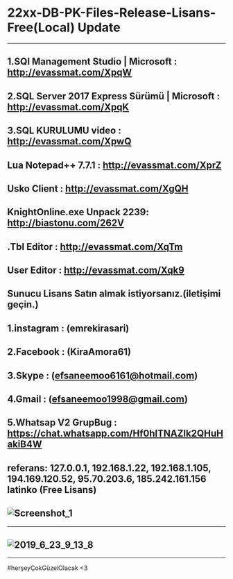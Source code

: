 # 22xx-DB-PK-Files-Release-Lisans-Free(Local) Update
-----------------------------------------------------------------------------------------------------------------------------------------
1.SQl Management Studio | Microsoft : 
http://evassmat.com/XpqW
-----------------------------------------------------------------------------------------------------------------------------------------
2.SQL Server 2017 Express Sürümü | Microsoft : 
http://evassmat.com/XpqK
-----------------------------------------------------------------------------------------------------------------------------------------
3.SQL KURULUMU video : 
http://evassmat.com/XpwQ
-----------------------------------------------------------------------------------------------------------------------------------------
Lua Notepad++ 7.7.1 : 
http://evassmat.com/XprZ
-----------------------------------------------------------------------------------------------------------------------------------------
Usko Client : 
http://evassmat.com/XgQH
-----------------------------------------------------------------------------------------------------------------------------------------
KnightOnline.exe Unpack 2239: 
http://biastonu.com/262V
-----------------------------------------------------------------------------------------------------------------------------------------
.Tbl Editor : 
http://evassmat.com/XqTm
-----------------------------------------------------------------------------------------------------------------------------------------
User Editor : 
http://evassmat.com/Xqk9
-----------------------------------------------------------------------------------------------------------------------------------------
Sunucu Lisans Satın almak istiyorsanız.(iletişimi geçin.) 
-----------------------------------------------------------------------------------------------------------------------------------------
1.instagram : (emrekirasari)
-----------------------------------------------------------------------------------------------------------------------------------------
2.Facebook : (KiraAmora61)
-----------------------------------------------------------------------------------------------------------------------------------------
3.Skype : (efsaneemoo6161@hotmail.com)
-----------------------------------------------------------------------------------------------------------------------------------------
4.Gmail : (efsaneemoo1998@gmail.com)
-----------------------------------------------------------------------------------------------------------------------------------------
5.Whatsap V2 GrupBug : https://chat.whatsapp.com/Hf0hlTNAZIk2QHuHakiB4W
-----------------------------------------------------------------------------------------------------------------------------------------
referans:
127.0.0.1,
192.168.1.22,
192.168.1.105,
194.169.120.52,
95.70.203.6,
185.242.161.156
latinko (Free Lisans)
-----------------------------------------------------------------------------------------------------------------------------------------
![Screenshot_1](https://user-images.githubusercontent.com/27152392/59972430-b4f3fd00-9597-11e9-9cd9-ff5d2f4d63d4.png)
-----------------------------------------------------------------------------------------------------------------------------------------
-----------------------------------------------------------------------------------------------------------------------------------------
![2019_6_23_9_13_8](https://user-images.githubusercontent.com/27152392/59972413-59297400-9597-11e9-967b-6ea1c12e9048.jpg)
-----------------------------------------------------------------------------------------------------------------------------------------
-----------------------------------------------------------------------------------------------------------------------------------------
#herşeyÇokGüzelOlacak <3
